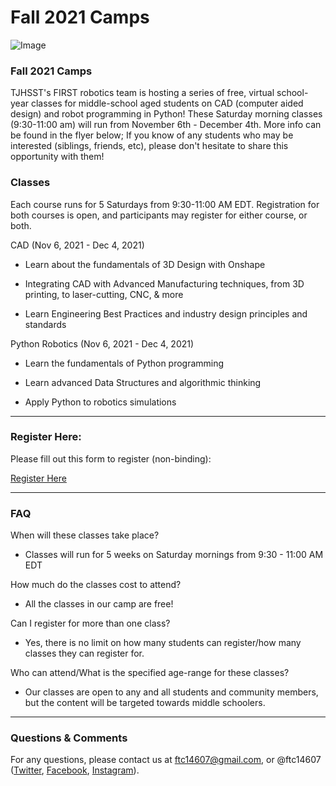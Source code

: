 # Fall 2021 Camps

![Image](/img/routes/growing-up-with-robots/2021-22/fall2021flyer.png)

### Fall 2021 Camps

TJHSST's FIRST robotics team is hosting a series of free, virtual school-year classes for middle-school aged students on CAD (computer aided design) and robot programming in Python! These Saturday morning classes (9:30-11:00 am) will run from November 6th - December 4th. More info can be found in the flyer below; If you know of any students who may be interested (siblings, friends, etc), please don't hesitate to share this opportunity with them!

### Classes

Each course runs for 5 Saturdays from 9:30-11:00 AM EDT. Registration for both courses is open, and participants may register for either course, or both.

CAD (Nov 6, 2021 - Dec 4, 2021)

- Learn about the fundamentals of 3D Design with Onshape

- Integrating CAD with Advanced Manufacturing techniques, from 3D printing, to laser-cutting, CNC, & more

- Learn Engineering Best Practices and industry design principles and standards

Python Robotics (Nov 6, 2021 - Dec 4, 2021)

- Learn the fundamentals of Python programming

- Learn advanced Data Structures and algorithmic thinking

- Apply Python to robotics simulations

---

### Register Here:

Please fill out this form to register (non-binding):

[Register Here](https://forms.gle/9tTmZ41hU8N51DgE6)

---

### FAQ

When will these classes take place?

- Classes will run for 5 weeks on Saturday mornings from 9:30 - 11:00 AM EDT

How much do the classes cost to attend?

- All the classes in our camp are free!

Can I register for more than one class?

- Yes, there is no limit on how many students can register/how many classes they can register for.

Who can attend/What is the specified age-range for these classes?

- Our classes are open to any and all students and community members, but the content will be targeted towards middle schoolers.

---

### Questions & Comments

For any questions, please contact us at ftc14607@gmail.com, or @ftc14607 ([Twitter](https://twitter.com/ftc14607), [Facebook](https://facebook.com/ftc14607), [Instagram](https://instagram.com/ftc14607)).
